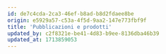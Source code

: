 ```yaml
---
id: de7c4cda-2ca3-46ef-b8ad-b8d2fdaee8be
origin: e5929a57-c53a-4f5d-9aa2-147e773fbf9f
title: 'Pubblicazioni e prodotti'
updated_by: c2f8321e-be41-4d83-b9ee-8136dba46b39
updated_at: 1713859053
---
```

